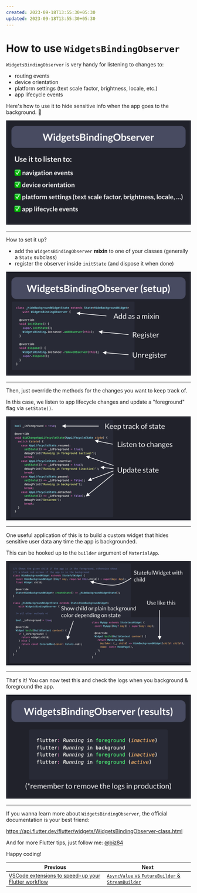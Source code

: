 ```yaml
---
created: 2023-09-18T13:55:30+05:30
updated: 2023-09-18T13:55:30+05:30
---
```

# How to use `WidgetsBindingObserver`

`WidgetsBindingObserver` is very handy for listening to changes to:

- routing events
- device orientation
- platform settings (text scale factor, brightness, locale, etc.)
- app lifecycle events

Here's how to use it to hide sensitive info when the app goes to the background. 🧵

![](034-widgets-binding-observer-1.png)

----

How to set it up?

- add the `WidgetsBindingObserver` **mixin** to one of your classes (generally a `State` subclass)
- register the observer inside `initState` (and dispose it when done)

![](034-widgets-binding-observer-setup-2.png)

----

Then, just override the methods for the changes you want to keep track of.

In this case, we listen to app lifecycle changes and update a "foreground" flag via `setState()`.

![](034-didChangeAppLifecycleState-3.png)

------

One useful application of this is to build a custom widget that hides sensitive user data any time the app is backgrounded.

This can be hooked up to the `builder` argument of `MaterialApp`.

![](034-build-method-4.png)

---- 

That's it! You can now test this and check the logs when you background & foreground the app.

![](034-widgets-binding-observer-results-5.png)

---

If you wanna learn more about `WidgetsBindingObserver`, the official documentation is your best friend:

https://api.flutter.dev/flutter/widgets/WidgetsBindingObserver-class.html

And for more Flutter tips, just follow me: [@biz84](https://twitter.com/biz84)

Happy coding!

 

| Previous | Next |
| -------- | ---- |
| [VSCode extensions to speed-up your Flutter workflow](../0033-vscode-extensions-to-speed-up-your-flutter-workflow/index.md) | [`AsyncValue` vs `FutureBuilder` & `StreamBuilder`](../0035-asyncvalue-vs-futurebuilder-streambuilder/index.md) |